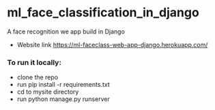 # ml_face_classification_in_django
A face recognition  we app build in Django

* Website link https://ml-faceclass-web-app-django.herokuapp.com/

### To run it locally:

- clone the repo 
- run pip install -r requirements.txt
- cd to mysite directory
- run python manage.py runserver
